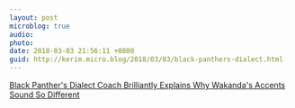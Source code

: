 ```yaml
---
layout: post
microblog: true
audio: 
photo: 
date: 2018-03-03 21:56:11 +0800
guid: http://kerim.micro.blog/2018/03/03/black-panthers-dialect.html
---
```

[Black Panther's Dialect Coach Brilliantly Explains Why Wakanda's Accents Sound So Different](https://io9.gizmodo.com/black-panthers-dialect-coach-brilliantly-explains-why-w-1823243739)
